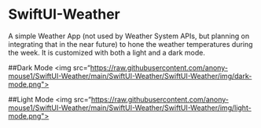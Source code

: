 # SwiftUI-Weather
A simple Weather App (not used by Weather System APIs, but planning on integrating that in the near future) to hone the weather temperatures during the week. It is customized with both a light and a dark mode.  

##Dark Mode
<img src=“https://raw.githubusercontent.com/anony-mouse1/SwiftUI-Weather/main/SwiftUI-Weather/SwiftUI-Weather/img/dark-mode.png"> 
                                                                                                         
                                                                                                         
##Light Mode
<img src=“https://raw.githubusercontent.com/anony-mouse1/SwiftUI-Weather/main/SwiftUI-Weather/SwiftUI-Weather/img/light-mode.png"> 
                                                                                                         
